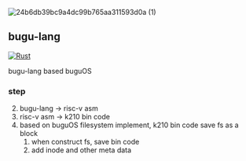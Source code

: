 ![24b6db39bc9a4dc99b765aa311593d0a (1)](https://tva1.sinaimg.cn/large/008i3skNly1gw1lzpt93nj30b40b4mx2.jpg)

## bugu-lang

[![Rust](https://github.com/buhe/bugu-lang/actions/workflows/rust.yml/badge.svg)](https://github.com/buhe/bugu-lang/actions/workflows/rust.yml)

bugu-lang based buguOS

### step
2. bugu-lang -> risc-v asm
3. risc-v asm -> k210 bin code
3. based on buguOS filesystem implement, k210 bin code save fs as a block
   1. when construct fs, save bin code
   2. add inode and other meta data

